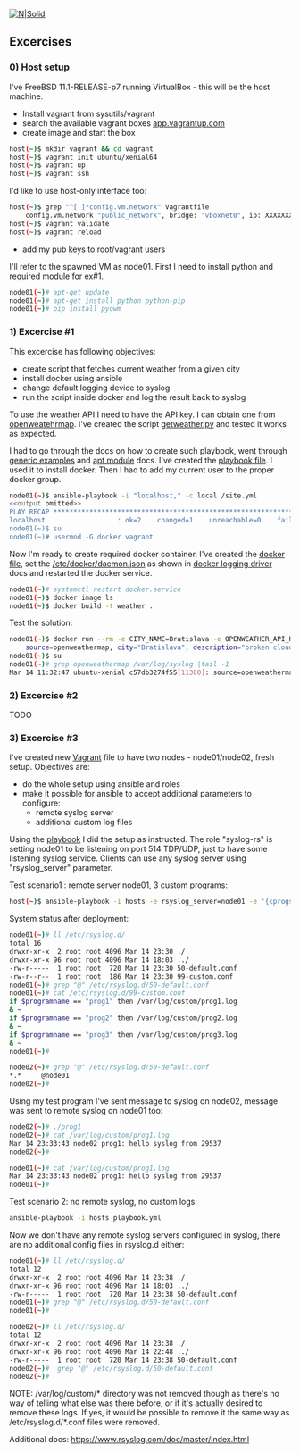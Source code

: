 [![N|Solid](https://cldup.com/dTxpPi9lDf.thumb.png)](https://nodesource.com/products/nsolid)
## Excercises
### 0) Host setup

I've FreeBSD 11.1-RELEASE-p7 running VirtualBox - this will be the host machine. 
  - Install vagrant from sysutils/vagrant
  - search the available vagrant boxes [app.vagrantup.com][vg1] 
  - create image and start the box
```sh
host(~)$ mkdir vagrant && cd vagrant
host(~)$ vagrant init ubuntu/xenial64
host(~)$ vagrant up
host(~)$ vagrant ssh
````
I'd like to use host-only interface too:
```sh
host(~)$ grep "^[ ]*config.vm.network" Vagrantfile
    config.vm.network "public_network", bridge: "vboxnet0", ip: XXXXXXXX
host(~)$ vagrant validate
host(~)$ vagrant reload
```
  - add my pub keys to root/vagrant users

I'll refer to the spawned VM as node01. First I need to install python and required module for ex#1. 
```sh
node01(~)# apt-get update
node01(~)# apt-get install python python-pip
node01(~)# pip install pyowm
```

### 1) Excercise #1
This excercise has following objectives:
- create script that fetches current weather from a given city
- install docker using ansible
- change default logging device to syslog
- run the script inside docker and log the result back to syslog

To use the weather API I need to have the API key. I can obtain one from [openweatehrmap][ow1]. I've created the script [getweather.py][gwpy] and tested it works as expected. 

I had to go through the docs on how to create such playbook, went through [generic examples][pb1] and [apt module][pb2] docs. I've created the [playbook file][pb3]. I used it to install docker. Then I had to add my current user to the proper docker group. 
```sh
node01(~)$ ansible-playbook -i "localhost," -c local /site.yml
<<output omitted>>
PLAY RECAP *********************************************************************
localhost                  : ok=2    changed=1    unreachable=0    failed=0
node01(~)$ su
node01(~)# usermod -G docker vagrant
```
Now I'm ready to create required docker container. I've created the [docker file][df1], set the [/etc/docker/daemon.json][df2] as shown in [docker logging driver][dl1] docs and restarted the docker service. 

```sh
node01(~)# systemctl restart docker.service
node01(~)$ docker image ls
node01(~)$ docker build -t weather .
```
Test the solution:
```sh
node01(~)$ docker run --rm -e CITY_NAME=Bratislava -e OPENWEATHER_API_KEY=xxxxxxxxx weather
    source=openweathermap, city="Bratislava", description="broken clouds", temp=8.88, humidity=57
node01(~)$ su
node01(~)# grep openweathermap /var/log/syslog |tail -1
Mar 14 11:32:47 ubuntu-xenial c57db3274f55[11300]: source=openweathermap, city="Bratislava", description="broken clouds", temp=8.88, humidity=57
```
### 2) Excercise #2
TODO

### 3) Excercise #3
I've created new [Vagrant][vf1] file to have two nodes - node01/node02, fresh setup. Objectives are:
- do the whole setup using ansible and roles
- make it possible for ansible to accept additional parameters to configure:
    - remote syslog server
    - additional custom log files

Using the [playbook][pb4] I did the setup as instructed. The role "syslog-rs" is setting node01 to be listening on port 514 TDP/UDP, just to have some listening syslog service. Clients can use any syslog server using "rsyslog_server" parameter. 

Test scenario1 : remote server node01, 3 custom programs:
```sh
host(~)$ ansible-playbook -i hosts -e rsyslog_server=node01 -e '{cprogs:[prog1,prog2,prog3]}' playbook.yml
```
System status after deployment: 
```sh
node01(~)# ll /etc/rsyslog.d/
total 16
drwxr-xr-x  2 root root 4096 Mar 14 23:30 ./
drwxr-xr-x 96 root root 4096 Mar 14 18:03 ../
-rw-r-----  1 root root  720 Mar 14 23:30 50-default.conf
-rw-r--r--  1 root root  186 Mar 14 23:30 99-custom.conf
node01(~)# grep "@" /etc/rsyslog.d/50-default.conf
node01(~)# cat /etc/rsyslog.d/99-custom.conf
if $programname == "prog1" then /var/log/custom/prog1.log
& ~
if $programname == "prog2" then /var/log/custom/prog2.log
& ~
if $programname == "prog3" then /var/log/custom/prog3.log
& ~
node01(~)#

node02(~)# grep "@" /etc/rsyslog.d/50-default.conf
*.*     @node01
node02(~)#
```
Using my test program I've sent message to syslog on node02, message was sent to remote syslog on node01 too:
```sh
node02(~)# ./prog1
node02(~)# cat /var/log/custom/prog1.log
Mar 14 23:33:43 node02 prog1: hello syslog from 29537
node02(~)#

node01(~)# cat /var/log/custom/prog1.log
Mar 14 23:33:43 node02 prog1: hello syslog from 29537
node01(~)#
```

Test scenario 2: no remote syslog, no custom logs:
```sh
ansible-playbook -i hosts playbook.yml
```

Now we don't have any remote syslog servers configured in syslog, there are no additional config files in rsyslog.d either:
```sh
node01(~)# ll /etc/rsyslog.d/
total 12
drwxr-xr-x  2 root root 4096 Mar 14 23:38 ./
drwxr-xr-x 96 root root 4096 Mar 14 18:03 ../
-rw-r-----  1 root root  720 Mar 14 23:38 50-default.conf
node01(~)# grep "@" /etc/rsyslog.d/50-default.conf
node01(~)#

node02(~)# ll /etc/rsyslog.d/
total 12
drwxr-xr-x  2 root root 4096 Mar 14 23:38 ./
drwxr-xr-x 96 root root 4096 Mar 14 22:48 ../
-rw-r-----  1 root root  720 Mar 14 23:38 50-default.conf
node02(~)#  grep "@" /etc/rsyslog.d/50-default.conf
node02(~)#
```

NOTE: /var/log/custom/* directory was not removed though as there's no way of telling what else was there before, or if it's actually desired to remove these logs. If yes, it would be possible to remove it the same way as /etc/rsyslog.d/*.conf files were removed. 

Additional docs: https://www.rsyslog.com/doc/master/index.html

[vg1]: https://app.vagrantup.com/boxes/search?provider=virtualbox
[ow1]: http://openweathermap.org/appid
[gwpy]:https://github.com/martin-0/pnet/blob/master/exercise1/getweather.py
[pb1]: http://docs.ansible.com/ansible/latest/playbooks_intro.html#playbook-language-example
[pb2]: http://docs.ansible.com/ansible/latest/apt_module.html
[pb3]: https://github.com/martin-0/pnet/blob/master/exercise1/site.yml
[df1]: https://github.com/martin-0/pnet/blob/master/exercise1/Dockerfile
[df2]: https://github.com/martin-0/pnet/blob/master/exercise1/daemon.json
[dl1]: https://docs.docker.com/config/containers/logging/configure/#configure-the-default-logging-driver
[vf1]: https://github.com/martin-0/pnet/blob/master/exercise3/Vagrantfile
[pb4]: https://github.com/martin-0/pnet/blob/master/exercise3/playbook.yml
[rs0]: https://www.rsyslog.com/doc/master/index.html


